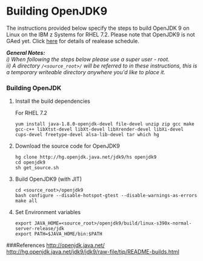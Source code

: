 # Building OpenJDK9

The instructions provided below specify the steps to build OpenJDK 9 on Linux on the IBM z Systems for RHEL 7.2.
Please note that OpenJDK9 is not GAed yet. Click [here](http://openjdk.java.net/projects/jdk9/) for details of realease schedule.

_**General Notes:**_ 	
_i) When following the steps below please use a super user - root._  
_ii) A directory `/<source_root>/` will be referred to in these instructions, this is a temporary writeable directory anywhere you'd like to place it._  

### Building OpenJDK
1. Install the build dependencies 

	For RHEL 7.2
	
	```
	yum install java-1.8.0-openjdk-devel file-devel unzip zip gcc make gcc-c++ libXtst-devel libXt-devel libXrender-devel libXi-devel cups-devel freetype-devel alsa-lib-devel tar which hg
	```

2. Download the source code for OpenJDK9
	
	```
	hg clone http://hg.openjdk.java.net/jdk9/hs openjdk9
	cd openjdk9
	sh get_source.sh
	```

3. Build OpenJDK9 (with JIT)

	```
	cd <source_root>/openjdk9
	bash configure --disable-hotspot-gtest --disable-warnings-as-errors
	make all
	```

4. Set Environment variables
 
	```
	export JAVA_HOME=<source_root>/openjdk9/build/linux-s390x-normal-server-release/jdk
	export PATH=$JAVA_HOME/bin:$PATH
	```

###References
 http://openjdk.java.net/    
http://hg.openjdk.java.net/jdk9/jdk9/raw-file/tip/README-builds.html    
